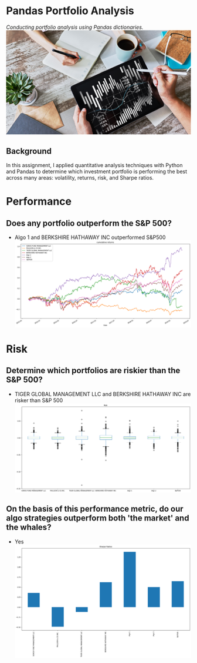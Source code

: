 # Pandas Portfolio Analysis
_Conducting portfolio analysis using Pandas dictionaries._ 
![](portfolio-analysis.png)

## Background
In this assignment, I applied quantitative analysis techniques with Python and Pandas to determine which investment portfolio is performing the best across many areas: volatility, returns, risk, and Sharpe ratios.

# Performance
##  Does any portfolio outperform the S&P 500?
- Algo 1 and BERKSHIRE HATHAWAY INC outperformed S&P500
![](2.png)

# Risk
## Determine which portfolios are riskier than the S&P 500?
- TIGER GLOBAL MANAGEMENT LLC and BERKSHIRE HATHAWAY INC are risker than S&P 500
![](3.png)

## On the basis of this performance metric, do our algo strategies outperform both 'the market' and the whales? 
- Yes
![](4.png)

 
